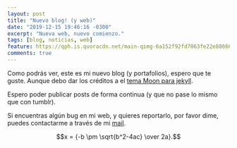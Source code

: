 ```yaml
---
layout: post
title: "Nuevo blog! (y web)"
date: "2019-12-15 19:46:16 -0300"
excerpt: "Nueva web, nuevo comienzo."
tags: [blog, noticias, web]
feature: https://qph.is.quoracdn.net/main-qimg-6a152f92fd7063fe22e88666a3b9bff2?convert_to_webp=true
comments: true
---
```

Como podrás ver, este es mi nuevo blog (y portafolios), espero que te guste.
Aunque debo dar los créditos a el [tema Moon para jekyll](https://github.com/TaylanTatli/Moon).

Espero poder publicar posts de forma continua (y que no pase lo mismo que con tumblr).

Si encuentras algún bug en mi web, y quieres reportarlo, por favor dime, puedes contactarme a través de mi [mail](mailto:agucova@gmail.com).

$$x = {-b \pm \sqrt{b^2-4ac} \over 2a}.$$